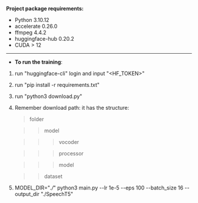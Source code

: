 
**Project package requirements:**
   * Python 3.10.12
   * accelerate 0.26.0
   * ffmpeg 4.4.2
   * huggingface-hub 0.20.2
   * CUDA > 12
---
+ **To run the training**:
1. run "huggingface-cli" login and input "<HF_TOKEN>"
2. run "pip install -r requirements.txt"
3. run "python3 download.py"
4. Remember download path: it has the structure:
   
   > folder
   
   >> model
   
   >>> vocoder
 
   >>> processor
   
   >>> model

   >> dataset
   
5. MODEL_DIR="*./*" python3 main.py --lr 1e-5 --eps 100 --batch_size 16 --output_dir "./SpeechT5"
